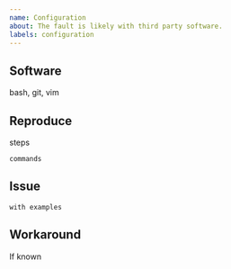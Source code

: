 ```yaml
---
name: Configuration
about: The fault is likely with third party software.
labels: configuration
---
```


## Software

bash, git, vim

## Reproduce

steps

```
commands
```

## Issue

```
with examples
```

## Workaround

If known
